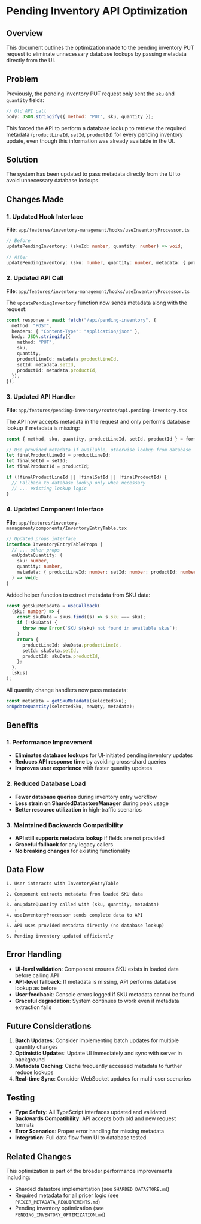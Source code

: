 # Pending Inventory API Optimization

## Overview

This document outlines the optimization made to the pending inventory PUT request to eliminate unnecessary database lookups by passing metadata directly from the UI.

## Problem

Previously, the pending inventory PUT request only sent the `sku` and `quantity` fields:

```javascript
// Old API call
body: JSON.stringify({ method: "PUT", sku, quantity });
```

This forced the API to perform a database lookup to retrieve the required metadata (`productLineId`, `setId`, `productId`) for every pending inventory update, even though this information was already available in the UI.

## Solution

The system has been updated to pass metadata directly from the UI to avoid unnecessary database lookups.

## Changes Made

### 1. Updated Hook Interface

**File**: `app/features/inventory-management/hooks/useInventoryProcessor.ts`

```typescript
// Before
updatePendingInventory: (skuId: number, quantity: number) => void;

// After
updatePendingInventory: (sku: number, quantity: number, metadata: { productLineId: number; setId: number; productId: number }) => void;
```

### 2. Updated API Call

**File**: `app/features/inventory-management/hooks/useInventoryProcessor.ts`

The `updatePendingInventory` function now sends metadata along with the request:

```typescript
const response = await fetch("/api/pending-inventory", {
  method: "POST",
  headers: { "Content-Type": "application/json" },
  body: JSON.stringify({
    method: "PUT",
    sku,
    quantity,
    productLineId: metadata.productLineId,
    setId: metadata.setId,
    productId: metadata.productId,
  }),
});
```

### 3. Updated API Handler

**File**: `app/features/pending-inventory/routes/api.pending-inventory.tsx`

The API now accepts metadata in the request and only performs database lookup if metadata is missing:

```typescript
const { method, sku, quantity, productLineId, setId, productId } = formData;

// Use provided metadata if available, otherwise lookup from database
let finalProductLineId = productLineId;
let finalSetId = setId;
let finalProductId = productId;

if (!finalProductLineId || !finalSetId || !finalProductId) {
  // Fallback to database lookup only when necessary
  // ... existing lookup logic
}
```

### 4. Updated Component Interface

**File**: `app/features/inventory-management/components/InventoryEntryTable.tsx`

```typescript
// Updated props interface
interface InventoryEntryTableProps {
  // ... other props
  onUpdateQuantity: (
    sku: number,
    quantity: number,
    metadata: { productLineId: number; setId: number; productId: number }
  ) => void;
}
```

Added helper function to extract metadata from SKU data:

```typescript
const getSkuMetadata = useCallback(
  (sku: number) => {
    const skuData = skus.find((s) => s.sku === sku);
    if (!skuData) {
      throw new Error(`SKU ${sku} not found in available skus`);
    }
    return {
      productLineId: skuData.productLineId,
      setId: skuData.setId,
      productId: skuData.productId,
    };
  },
  [skus]
);
```

All quantity change handlers now pass metadata:

```typescript
const metadata = getSkuMetadata(selectedSku);
onUpdateQuantity(selectedSku, newQty, metadata);
```

## Benefits

### 1. Performance Improvement

- **Eliminates database lookups** for UI-initiated pending inventory updates
- **Reduces API response time** by avoiding cross-shard queries
- **Improves user experience** with faster quantity updates

### 2. Reduced Database Load

- **Fewer database queries** during inventory entry workflow
- **Less strain on ShardedDatastoreManager** during peak usage
- **Better resource utilization** in high-traffic scenarios

### 3. Maintained Backwards Compatibility

- **API still supports metadata lookup** if fields are not provided
- **Graceful fallback** for any legacy callers
- **No breaking changes** for existing functionality

## Data Flow

```
1. User interacts with InventoryEntryTable
   ↓
2. Component extracts metadata from loaded SKU data
   ↓
3. onUpdateQuantity called with (sku, quantity, metadata)
   ↓
4. useInventoryProcessor sends complete data to API
   ↓
5. API uses provided metadata directly (no database lookup)
   ↓
6. Pending inventory updated efficiently
```

## Error Handling

- **UI-level validation**: Component ensures SKU exists in loaded data before calling API
- **API-level fallback**: If metadata is missing, API performs database lookup as before
- **User feedback**: Console errors logged if SKU metadata cannot be found
- **Graceful degradation**: System continues to work even if metadata extraction fails

## Future Considerations

1. **Batch Updates**: Consider implementing batch updates for multiple quantity changes
2. **Optimistic Updates**: Update UI immediately and sync with server in background
3. **Metadata Caching**: Cache frequently accessed metadata to further reduce lookups
4. **Real-time Sync**: Consider WebSocket updates for multi-user scenarios

## Testing

- **Type Safety**: All TypeScript interfaces updated and validated
- **Backwards Compatibility**: API accepts both old and new request formats
- **Error Scenarios**: Proper error handling for missing metadata
- **Integration**: Full data flow from UI to database tested

## Related Changes

This optimization is part of the broader performance improvements including:

- Sharded datastore implementation (see `SHARDED_DATASTORE.md`)
- Required metadata for all pricer logic (see `PRICER_METADATA_REQUIREMENTS.md`)
- Pending inventory optimization (see `PENDING_INVENTORY_OPTIMIZATION.md`)
